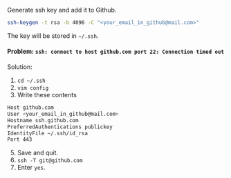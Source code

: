 Generate ssh key and add it to Github.

```bash
ssh-keygen -t rsa -b 4096 -C "<your_email_in_github@mail.com>"
```

The key will be stored in `~/.ssh`.

#### Problem: `ssh: connect to host github.com port 22: Connection timed out`

Solution:

1. `cd ~/.ssh`
2. `vim config`
3. Write these contents
```sh
Host github.com
User <your_email_in_github@mail.com>
Hostname ssh.github.com
PreferredAuthentications publickey
IdentityFile ~/.ssh/id_rsa
Port 443
```
5. Save and quit.
6. `ssh -T git@github.com`
7. Enter `yes`.
